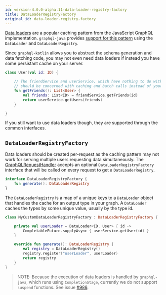 ```yaml
---
id: version-4.0.0-alpha.11-data-loader-registry-factory
title: DataLoaderRegistryFactory
original_id: data-loader-registry-factory
---
```


[Data loaders](https://github.com/graphql/dataloader) are a popular caching pattern from the JavaScript GraphQL implementation.
`graphql-java` provides [support for this pattern](https://www.graphql-java.com/documentation/v16/batching/) using the `DataLoader` and `DataLoaderRegistry`.

Since `graphql-kotlin` allows you to abstract the schema generation and data fetching code, you may not even need data loaders if instead you have some persistant cache on your server.

```kotlin
class User(val id: ID) {

    // The friendService and userService, which have nothing to do with GraphQL,
    // should be concerned with caching and batch calls instead of your schema classes
    fun getFriends(): List<User> {
        val friends: List<ID> = friendService.getFriends(id)
        return userService.getUsers(friends)
    }

}
```

If you still want to use data loaders though, they are supported through the common interfaces.

## `DataLoaderRegistryFactory`

Data loaders should be created per-request as the caching pattern may not work for serving multiple users requesting data simultaneously.
The [GraphQLRequestHandler](./graphql-request-handler.md) accepts an optional `DataLoaderRegistryFactory` interface that will be called on every request to get a `DataLoaderRegistry`.

```kotlin
interface DataLoaderRegistryFactory {
    fun generate(): DataLoaderRegistry
}
```

The `DataLoaderRegistry` is a map of a unique keys to a `DataLoader` object that handles the cache for an output type in your graph.
A `DataLoader` caches the types by some unique value, usually by the type id.

```kotlin
class MyCustomDataLoaderRegistryFactory : DataLoaderRegistryFactory {

    private val userLoader = DataLoader<ID, User> { id ->
        CompletableFuture.supplyAsync { userService.getUser(id) }
    }

    override fun generate(): DataLoaderRegistry {
        val registry = DataLoaderRegistry()
        registry.register("userLoader", userLoader)
        return registry
    }
}
```

> NOTE: Because the execution of data loaders is handled by `graphql-java`, which runs using `CompletionStage`, currently we do not support `suspend` functions.
> See issue [#986](https://github.com/ExpediaGroup/graphql-kotlin/issues/986).
